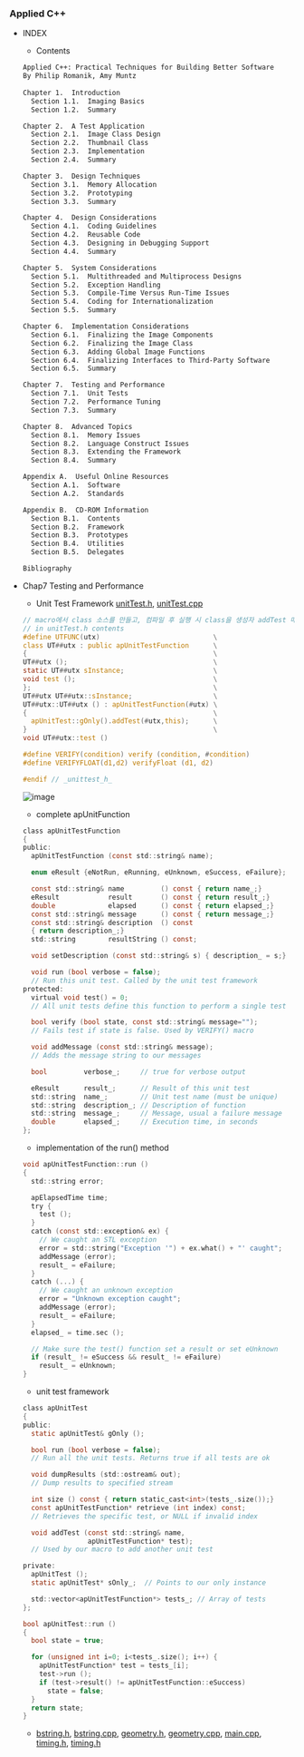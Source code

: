 ### Applied C++
* INDEX
  * Contents 
  ```txt
  Applied C++: Practical Techniques for Building Better Software 
  By Philip Romanik, Amy Muntz 
   
  Chapter 1.  Introduction 
    Section 1.1.  Imaging Basics 
    Section 1.2.  Summary 
  
  Chapter 2.  A Test Application 
    Section 2.1.  Image Class Design 
    Section 2.2.  Thumbnail Class 
    Section 2.3.  Implementation 
    Section 2.4.  Summary 
  
  Chapter 3.  Design Techniques 
    Section 3.1.  Memory Allocation 
    Section 3.2.  Prototyping 
    Section 3.3.  Summary 
  
  Chapter 4.  Design Considerations 
    Section 4.1.  Coding Guidelines 
    Section 4.2.  Reusable Code 
    Section 4.3.  Designing in Debugging Support 
    Section 4.4.  Summary 
  
  Chapter 5.  System Considerations 
    Section 5.1.  Multithreaded and Multiprocess Designs 
    Section 5.2.  Exception Handling 
    Section 5.3.  Compile-Time Versus Run-Time Issues 
    Section 5.4.  Coding for Internationalization 
    Section 5.5.  Summary 
  
  Chapter 6.  Implementation Considerations 
    Section 6.1.  Finalizing the Image Components 
    Section 6.2.  Finalizing the Image Class 
    Section 6.3.  Adding Global Image Functions 
    Section 6.4.  Finalizing Interfaces to Third-Party Software 
    Section 6.5.  Summary 
  
  Chapter 7.  Testing and Performance 
    Section 7.1.  Unit Tests 
    Section 7.2.  Performance Tuning 
    Section 7.3.  Summary 
  
  Chapter 8.  Advanced Topics 
    Section 8.1.  Memory Issues 
    Section 8.2.  Language Construct Issues 
    Section 8.3.  Extending the Framework 
    Section 8.4.  Summary 
  
  Appendix A.  Useful Online Resources 
    Section A.1.  Software 
    Section A.2.  Standards 
  
  Appendix B.  CD-ROM Information 
    Section B.1.  Contents 
    Section B.2.  Framework 
    Section B.3.  Prototypes 
    Section B.4.  Utilities 
    Section B.5.  Delegates 
  
  Bibliography 
  ```
* Chap7  Testing and Performance
  * Unit Test Framework [unitTest.h](https://github.com/csbyun-data/CPP-Pro/blob/main/chap06/Applied_Cpp/Chap07/unitTest.h), [unitTest.cpp](https://github.com/csbyun-data/CPP-Pro/blob/main/chap06/Applied_Cpp/Chap07/unitTest.cpp)  
  ```c
  // macro에서 class 소스를 만들고, 컴파일 후 실행 시 class을 생성자 addTest 매소드를 실행함
  // in unitTest.h contents
  #define UTFUNC(utx)                            \
  class UT##utx : public apUnitTestFunction      \
  {                                              \
  UT##utx ();                                    \
  static UT##utx sInstance;                      \
  void test ();                                  \
  };                                             \
  UT##utx UT##utx::sInstance;                    \
  UT##utx::UT##utx () : apUnitTestFunction(#utx) \
  {                                              \
    apUnitTest::gOnly().addTest(#utx,this);      \
  }                                              \
  void UT##utx::test ()
  
  #define VERIFY(condition) verify (condition, #condition)
  #define VERIFYFLOAT(d1,d2) verifyFloat (d1, d2)
  
  #endif // _unittest_h_
  ```
  ![image](https://github.com/user-attachments/assets/1c8537b1-c0db-4fef-90ba-c137b36c45e2)

  * complete apUnitFunction 
  ```c
  class apUnitTestFunction
  {
  public:
    apUnitTestFunction (const std::string& name);
  
    enum eResult {eNotRun, eRunning, eUnknown, eSuccess, eFailure};
  
    const std::string& name         () const { return name_;}
    eResult            result       () const { return result_;}
    double             elapsed      () const { return elapsed_;}
    const std::string& message      () const { return message_;}
    const std::string& description  () const
    { return description_;}
    std::string        resultString () const;
  
    void setDescription (const std::string& s) { description_ = s;}
  
    void run (bool verbose = false);
    // Run this unit test. Called by the unit test framework
  protected:
    virtual void test() = 0;
    // All unit tests define this function to perform a single test
  
    bool verify (bool state, const std::string& message="");
    // Fails test if state is false. Used by VERIFY() macro
  
    void addMessage (const std::string& message);
    // Adds the message string to our messages
  
    bool         verbose_;     // true for verbose output
  
    eResult      result_;      // Result of this unit test
    std::string  name_;        // Unit test name (must be unique)
    std::string  description_; // Description of function
    std::string  message_;     // Message, usual a failure message
    double       elapsed_;     // Execution time, in seconds
  };
  ```

  * implementation of the run() method
  ```c
  void apUnitTestFunction::run ()
  {
    std::string error;
  
    apElapsedTime time;
    try {
      test ();
    }
    catch (const std::exception& ex) {
      // We caught an STL exception
      error = std::string("Exception '") + ex.what() + "' caught";
      addMessage (error);
      result_ = eFailure;
    }
    catch (...) {
      // We caught an unknown exception
      error = "Unknown exception caught";
      addMessage (error);
      result_ = eFailure;
    }
    elapsed_ = time.sec ();
  
    // Make sure the test() function set a result or set eUnknown
    if (result_ != eSuccess && result_ != eFailure)
      result_ = eUnknown;
  }
  ```

  * unit test framework
  ```c
  class apUnitTest
  {
  public:
    static apUnitTest& gOnly ();
  
    bool run (bool verbose = false);
    // Run all the unit tests. Returns true if all tests are ok
  
    void dumpResults (std::ostream& out);
    // Dump results to specified stream
  
    int size () const { return static_cast<int>(tests_.size());}
    const apUnitTestFunction* retrieve (int index) const;
    // Retrieves the specific test, or NULL if invalid index
  
    void addTest (const std::string& name,
                  apUnitTestFunction* test);
    // Used by our macro to add another unit test
  
  private:
    apUnitTest ();
    static apUnitTest* sOnly_;  // Points to our only instance
  
    std::vector<apUnitTestFunction*> tests_; // Array of tests
  };
  ```
  ```c
  bool apUnitTest::run ()
  {
    bool state = true;
  
    for (unsigned int i=0; i<tests_.size(); i++) {
      apUnitTestFunction* test = tests_[i];
      test->run ();
      if (test->result() != apUnitTestFunction::eSuccess)
        state = false;
    }
    return state;
  }
  ```
  
  * [bstring.h](https://github.com/csbyun-data/CPP-Pro/blob/main/chap06/Applied_Cpp/Chap07/bstring.h), [bstring.cpp](https://github.com/csbyun-data/CPP-Pro/blob/main/chap06/Applied_Cpp/Chap07/bstring.cpp), [geometry.h](https://github.com/csbyun-data/CPP-Pro/blob/main/chap06/Applied_Cpp/Chap07/geometry.h), [geometry.cpp](https://github.com/csbyun-data/CPP-Pro/blob/main/chap06/Applied_Cpp/Chap07/geometry.cpp), [main.cpp](https://github.com/csbyun-data/CPP-Pro/blob/main/chap06/Applied_Cpp/Chap07/main.cpp), [timing.h](https://github.com/csbyun-data/CPP-Pro/blob/main/chap06/Applied_Cpp/Chap07/timing.h), [timing.h](https://github.com/csbyun-data/CPP-Pro/blob/main/chap06/Applied_Cpp/Chap07/timing.cpp)
  
  

